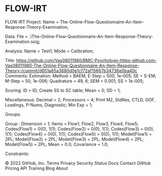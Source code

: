 # FLOW-IRT
FLOW IRT
Project:
    Name = The-Online-Flow-Questionnaire-An-Item-Response-Theory-Examination;

Data:
    File = .\The-Online-Flow-Questionnaire-An-Item-Response-Theory-Examination.ssig;

Analysis:
    Name = Test1;
    Mode = Calibration;

Title:
https://github.com/Vas08011980/BMC-Psychology-https-github.com-Vas08011980-The-Online-Flow-Questionnaire-An-Item-Response-Theory-/commit/d651a65a3680d0e1cf72af15667b34736e0ba40c
Comments:
Estimation:
    Method = BAEM;
    E-Step = 500, 1e-005;
    SE = S-EM;
    M-Step = 50, 1e-006;
    Quadrature = 49, 6;
    SEM = 0.001;
    SS = 1e-005;

Scoring:
    ID = ID;
    Create SS to SC table;
    Mean = 0;
    SD = 1;

Miscellaneous:
    Decimal = 2;
    Processors = 4;
    Print M2, StdRes, CTLD, GOF, Loadings, P-Nums, Diagnostic;
    Min Exp = 1;

Groups:

Group :
    Dimension = 1;
    Items = Flow1, Flow2, Flow3, Flow4, Flow5;
    Codes(Flow1) = 0(0), 1(1);
    Codes(Flow2) = 0(0), 1(1);
    Codes(Flow3) = 0(0), 1(1);
    Codes(Flow4) = 0(0), 1(1);
    Codes(Flow5) = 0(0), 1(1);
    Model(Flow1) = 2PL;
    Model(Flow2) = 2PL;
    Model(Flow3) = 2PL;
    Model(Flow4) = 2PL;
    Model(Flow5) = 2PL;
    Mean = 0.0;
    Covariance = 1.0;

Constraints:

© 2022 GitHub, Inc.
Terms
Privacy
Security
Status
Docs
Contact GitHub
Pricing
API
Training
Blog
About
